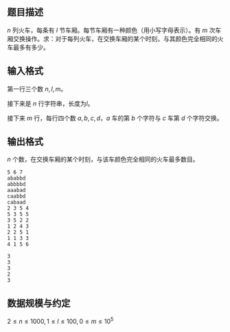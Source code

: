 ## 题目描述

$n$ 列火车，每条有 $l$ 节车厢。每节车厢有一种颜色（用小写字母表示）。有 $m$ 次车厢交换操作。求：对于每列火车，在交换车厢的某个时刻，与其颜色完全相同的火车最多有多少。

## 输入格式

第一行三个数 $n, l, m$。

接下来是 $n$ 行字符串，长度为$l$。

接下来 $m$ 行，每行四个数 $a,b,c,d$，$a$ 车的第 $b$ 个字符与 $c$ 车第 $d$ 个字符交换。

## 输出格式

$n$ 个数，在交换车厢的某个时刻，与该车颜色完全相同的火车最多数目。

```input1
5 6 7
ababbd
abbbbd
aaabad
caabbd
cabaad
2 3 5 4
5 3 5 5
3 5 2 2
1 2 4 3
2 2 5 1
1 1 3 3
4 1 5 6
```

```output1
3
3
3
2
3
```

## 数据规模与约定

$2 \le n \le 1000, 1 \le l \le 100, 0 \le m \le 10^5$

